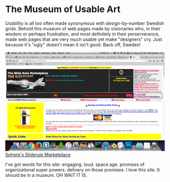 # The Museum of Usable Art
Usability is all too often made synonymous with design-by-number Swedish grids. Behold this museum of web pages made by visionaries who, in their wisdom or perhaps frustration, and most definitely in their perserverance, made web pages that are very much usable yet make "designers" cry. Just because it's "ugly" doesn't mean it isn't good. Back off, Swedes!

![sphere's slide rule](./sliderule.png)
[Sphere's Sliderule Marketplace](http://www.sphere.bc.ca/test/sliderule.html)

I've got words for this site: engaging. loud. space age. promises of organizational super powers. delivery on those promises. I love this site. It should be in a museum. OH WAIT IT IS.

